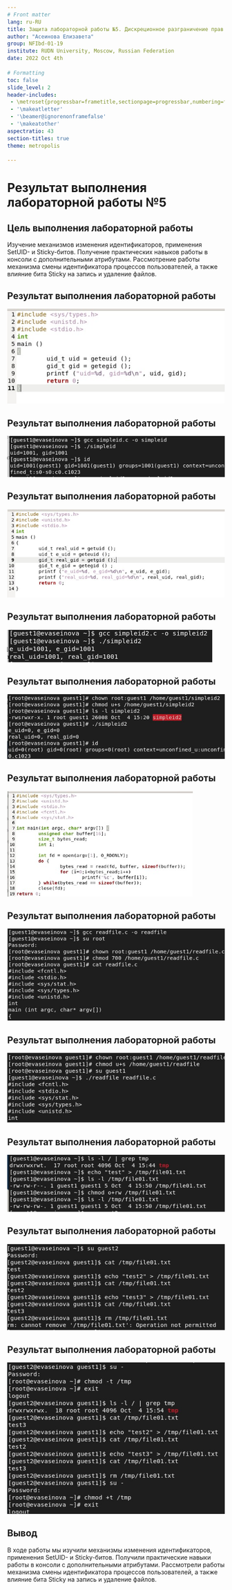 ```yaml
---
# Front matter
lang: ru-RU
title: Защита лабораторной работы №5. Дискреционное разграничение прав в Linux. Исследование влияния дополнительных атрибутов
author: "Асеинова Елизавета"
group: NFIbd-01-19
institute: RUDN University, Moscow, Russian Federation
date: 2022 Oct 4th

# Formatting
toc: false
slide_level: 2
header-includes: 
 - \metroset{progressbar=frametitle,sectionpage=progressbar,numbering=fraction}
 - '\makeatletter'
 - '\beamer@ignorenonframefalse'
 - '\makeatother'
aspectratio: 43
section-titles: true
theme: metropolis

---
```


# Результат выполнения лабораторной работы №5

## Цель выполнения лабораторной работы 

Изучение механизмов изменения идентификаторов, применения SetUID- и Sticky-битов. Получение практических навыков работы в консоли с дополнительными атрибутами. Рассмотрение работы механизма смены идентификатора процессов пользователей, а также влияние бита Sticky на запись и удаление файлов.

## Результат выполнения лабораторной работы

![Simpleid.c](images/1.jpg)

## Результат выполнения лабораторной работы

![Запуск simpleid.c](images/2.jpg)

## Результат выполнения лабораторной работы

![Дополнение программы](images/3.jpg)

## Результат выполнения лабораторной работы

![Запуск simpleid2.c](images/4.jpg)

## Результат выполнения лабораторной работы

![Команды суперпользователя](images/5.jpg)

## Результат выполнения лабораторной работы

![Readfile.c](images/6.jpg)

## Результат выполнения лабораторной работы

![Запуск readfile.c](images/7.jpg)

## Результат выполнения лабораторной работы

![Проверка readfile.c](images/8.jpg)

## Результат выполнения лабораторной работы

![Тестовый файл](images/9.jpg)

## Результат выполнения лабораторной работы

![Изменение файла другим пользователем](images/10.jpg)

## Результат выполнения лабораторной работы

![Снятие атрибута](images/11.jpg)

## Вывод 

В ходе работы мы изучили механизмы изменения идентификаторов, применения SetUID- и Sticky-битов. Получили практические навыки работы в консоли с дополнительными атрибутами. Рассмотрели работы механизма смены идентификатора процессов пользователей, а также влияние бита Sticky на запись и удаление файлов.